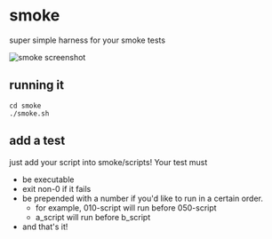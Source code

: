 # smoke

super simple harness for your smoke tests

![smoke screenshot](http://tonina.petalphile.com/stuff/smoke.png)

## running it

```
cd smoke
./smoke.sh
```

## add a test

just add your script into smoke/scripts!  Your test must

* be executable
* exit non-0 if it fails
* be prepended with a number if you'd like to run in a certain order.
  * for example, 010-script will run before 050-script
  * a_script will run before b_script
* and that's it!
